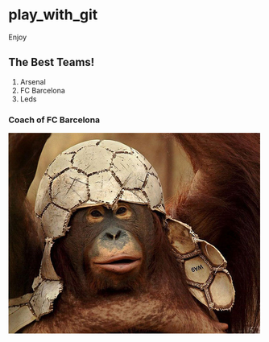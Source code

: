 # play_with_git
Enjoy

## The Best Teams!

1. Arsenal
2. FC Barcelona
3. Leds

### Coach of FC Barcelona
![the coach](Monkey.jpg)
